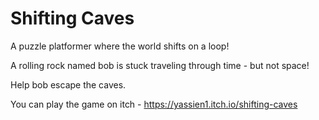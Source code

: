 # Shifting Caves

A puzzle platformer where the world shifts on a loop!

A rolling rock named bob is stuck traveling through time - but not space!

Help bob escape the caves. 

You can play the game on itch - https://yassien1.itch.io/shifting-caves
